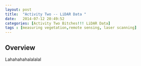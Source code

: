 ```yaml
---
layout: post
title:  "Activity Two -- LiDAR Data "
date:   2014-07-12 20:49:52
categories: [Activity Two Bitches!!! LiDAR Data]
tags : [measuring vegetation,remote sensing, laser scanning]
---
```



## Overview ##

Lahahahahalalalal